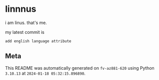 # linnnus

i am linus. that's me.

my latest commit is

```
add english language attribute
```

## Meta

This README was automatically generated on `fv-az881-620` using Python
`3.10.13` at `2024-01-18 05:32:15.896890`.
